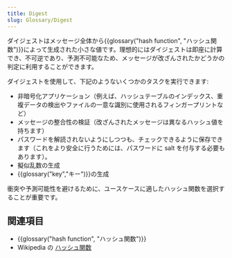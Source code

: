 ```yaml
---
title: Digest
slug: Glossary/Digest
---
```


ダイジェストはメッセージ全体から{{glossary("hash function", "ハッシュ関数")}}によって生成された小さな値です。理想的にはダイジェストは即座に計算でき、不可逆であり、予測不可能なため、メッセージが改ざんされたかどうかの判定に利用することができます。

ダイジェストを使用して、下記のようないくつかのタスクを実行できます:

- 非暗号化アプリケーション（例えば、ハッシュテーブルのインデックス、重複データの検出やファイルの一意な識別に使用されるフィンガープリントなど）
- メッセージの整合性の検証（改ざんされたメッセージは異なるハッシュ値を持ちます）
- パスワードを解読されないようにしつつも、チェックできるように保存できます（これをより安全に行うためには、パスワードに salt を付与する必要もあります）。
- 擬似乱数の生成
- {{glossary("key","キー")}}の生成

衝突や予測可能性を避けるために、ユースケースに適したハッシュ関数を選択することが重要です。

## 関連項目

- {{glossary("hash function", "ハッシュ関数")}}
- Wikipedia の [ハッシュ関数](https://ja.wikipedia.org/wiki/暗号学的ハッシュ関数)
